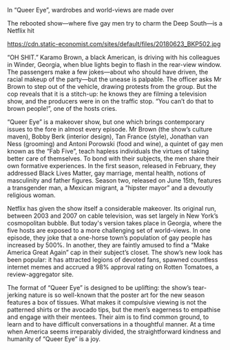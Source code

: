 In “Queer Eye”, wardrobes and world-views are made over

The rebooted show—where five gay men try to charm the Deep South—is a Netflix hit

https://cdn.static-economist.com/sites/default/files/20180623_BKP502.jpg

“OH SHIT.” Karamo Brown, a black American, is driving with his colleagues in Winder, Georgia, when blue lights begin to flash in the rear-view window. The passengers make a few jokes—about who should have driven, the racial makeup of the party—but the unease is palpable. The officer asks Mr Brown to step out of the vehicle, drawing protests from the group. But the cop reveals that it is a stitch-up: he knows they are filming a television show, and the producers were in on the traffic stop. “You can’t do that to brown people!”, one of the hosts cries. 

“Queer Eye” is a makeover show, but one which brings contemporary issues to the fore in almost every episode. Mr Brown (the show’s culture maven), Bobby Berk (interior design), Tan France (style), Jonathan van Ness (grooming) and Antoni Porowski (food and wine), a quintet of gay men known as the “Fab Five”, teach hapless individuals the virtues of taking better care of themselves. To bond with their subjects, the men share their own formative experiences. In the first season, released in February, they addressed Black Lives Matter, gay marriage, mental health, notions of masculinity and father figures. Season two, released on June 15th, features a transgender man, a Mexican migrant, a “hipster mayor” and a devoutly religious woman.

Netflix has given the show itself a considerable makeover. Its original run, between 2003 and 2007 on cable television, was set largely in New York’s cosmopolitan bubble. But today's version takes place in Georgia, where the five hosts are exposed to a more challenging set of world-views. In one episode, they joke that a one-horse town’s population of gay people has increased by 500%. In another, they are faintly amused to find a “Make America Great Again” cap in their subject’s closet. The show’s new look has been popular: it has attracted legions of devoted fans, spawned countless internet memes and accrued a 98% approval rating on Rotten Tomatoes, a review-aggregator site.

The format of “Queer Eye” is designed to be uplifting: the show’s tear-jerking nature is so well-known that the poster art for the new season features a box of tissues. What makes it compulsive viewing is not the patterned shirts or the avocado tips, but the men’s eagerness to empathise and engage with their mentees. Their aim is to find common ground, to learn and to have difficult conversations in a thoughtful manner. At a time when America seems irreparably divided, the straightforward kindness and humanity of “Queer Eye” is a joy.